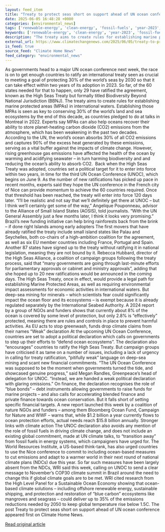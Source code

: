 ```yaml
---
layout: feed_item
title: "Treaty to protect seas short on support ahead of UN ocean conference"
date: 2025-06-05 16:48:28 +0000
categories: [environmental_news]
tags: ['renewable-energy', 'clean-energy', 'fossil-fuels', 'year-2023', 'climate-costs', 'public-health', 'economic-impacts', 'emissions', 'climate-health']
keywords: ['renewable-energy', 'clean-energy', 'year-2023', 'fossil-fuels', 'climate-costs', 'treaty', 'protect', 'seas']
description: "The treaty aims to create rules for establishing marine protected areas (MPAs) in international waters"
external_url: https://www.climatechangenews.com/2025/06/05/treaty-to-protect-seas-short-on-support-ahead-of-un-ocean-conference/
is_feed: true
source_feed: "Climate Home News"
feed_category: "environmental_news"
---
```


As governments head to a major UN ocean conference next week, the race is on to get enough countries to ratify an international treaty seen as crucial to meeting a goal of protecting 30% of the world&#8217;s seas by 2030 so that it can take effect within two years of its adoption in 2023. So far, of the 60 states needed for that to happen, only 29 have ratified the agreement, known as the High Seas Treaty but formally titled Biodiversity Beyond National Jurisdiction (BBNJ). The treaty aims to create rules for establishing marine protected areas (MPAs) in international waters. Establishing those MPAs is seen as key to conserving 30% of the world&#8217;s land and sea ecosystems by the end of this decade, as countries pledged to do at talks in Montreal in 2022. Experts say MPAs can also help oceans recover their ability to store planet-heating carbon dioxide (CO2) emissions from the atmosphere, which has been weakening in the past two decades. According to the UN, the world&#8217;s ocean absorbs 30% of all CO2 emissions and captures 90% of the excess heat generated by these emissions, serving as a vital buffer against the impacts of climate change. However, rising greenhouse gas emissions have affected the health of the ocean by warming and acidifying seawater &#8211; in turn harming biodiversity and and reducing the ocean’s ability to absorb CO2.&nbsp; Back when the High Seas Treaty was adopted, countries set a political target for it to enter into force within two years, in time for the third UN Ocean Conference (UNOC), which begins on June 9. As the number of new ratifications has picked up pace in recent months, experts said they hope the UN conference in the French city of Nice can provide momentum to achieve the 60 countries required. Once that threshold has been reached, the treaty will enter into force 120 days later. &#8220;I&#8217;ll be realistic and not say that we&#8217;ll definitely get there at UNOC &#8211; but I think we&#8217;ll certainly get some of the way,&#8221; Angelique Pouponneau, advisor to the Alliance of Small Island States (AOSIS), told journalists. &#8220;With the UN General Assembly just a few months later, I think it looks very promising.&#8221; Brazil’s new funding initiative can help bring rainforests back from the brink – if done right Islands among early adopters The first movers that have already ratified the treaty include small island states like Palau and Seychelles, both co-chairs of a high-ambition coalition for the agreement, as well as six EU member countries including France, Portugal and Spain. Another 87 states have signed up to the treaty without ratifying it in national legislation, meaning they are not bound by it. Rebecca Hubbard, director of the High Seas Alliance, a coalition of campaign groups following the treaty process, said that &#8220;many governments are going through last-minute efforts for parliamentary approvals or cabinet and ministry approvals&#8221;, adding that she hoped up to 20 new ratifications would be announced in the coming days. The High Seas Treaty, once in effect, would provide a legal path for establishing Marine Protected Areas, as well as requiring environmental impact assessments for economic activities in international waters. But deep-sea mining for minerals &#8211; which scientists fear could significantly impact the ocean floor and its ecosystems &#8211; is exempt because it is already regulated separately by the International Seabed Authority. A 2024 report by a group of NGOs and funders shows that currently about 8% of the ocean is covered by some level of protection, but only 2.8% is &#8220;effectively&#8221; protected, meaning there are rules and controls in place to prevent harmful activities. As EU acts to stop greenwash, funds drop climate claims from their names &#8220;Weak&#8221; declaration At the upcoming UN Ocean Conference, countries are set to adopt a political declaration which calls on governments to step up their efforts to &#8220;defend ocean ecosystems&#8221;. The declaration also &#8220;encourages&#8221; countries to ratify the High Seas Treaty. But campaign groups have criticised it as tame on a number of issues, including a lack of urgency in calling for treaty ratification, &#8220;pitifully weak&#8221; language on deep-sea mining and scant new financial commitments. &#8220;The UN Ocean Conference was supposed to be the moment when governments turned the tide, and showcased genuine progress,&#8221; said Megan Randles, Greenpeace&#8217;s head of delegation for UNOC. &#8220;Instead, we are handed a weak political declaration with glaring omissions.&#8221; On finance, the declaration recognises the role of &#8220;blue bonds&#8221; &#8211; debt instruments allowing governments to raise funds for marine projects &#8211; and also calls for accelerating blended finance and private finance towards ocean conservation. But it falls short of setting specific financial targets. A new report launched this week by a coalition of nature NGOs and funders &#8211; among them Bloomberg Ocean Fund, Campaign for Nature and WWF &#8211; warns that, while $1.2 billion a year currently flows to ocean protection efforts, actual needs reach $15.8 billion annually. Stronger links with climate action The UNOC declaration also avoids any mention of the role of fossil fuels in driving climate change, and does not include an existing global commitment, made at UN climate talks, to &#8220;transition away&#8221; from fossil fuels in energy systems, which campaigners have urged for. The World Resources Institute, a US-based think-tank, has also urged countries to use the Nice conference to commit to including ocean-based measures to cut emissions and adapt to a warmer world in their next round of national climate plans (NDCs) due this year. So far such measures have been largely absent from the NDCs, WRI said this week, calling on UNOC to send a clear message to November&#8217;s COP30 climate summit in Brazil around the need to change this if global climate goals are to be met. WRI cited research from the High Level Panel for a Sustainable Ocean Economy showing that ocean-based climate solutions &#8211; including offshore renewable energy, sustainable shipping, and protection and restoration of “blue carbon” ecosystems like mangroves and seagrass &#8211; could deliver up to 35% of the emissions reductions needed by 2050 to keep global temperature rise below 1.5C. The post Treaty to protect seas short on support ahead of UN ocean conference appeared first on Climate Home News.

[Read original article](https://www.climatechangenews.com/2025/06/05/treaty-to-protect-seas-short-on-support-ahead-of-un-ocean-conference/)
